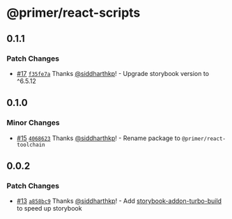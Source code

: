 # @primer/react-scripts

## 0.1.1

### Patch Changes

- [#17](https://github.com/primer/react-toolchain/pull/17) [`f35fe7a`](https://github.com/primer/react-toolchain/commit/f35fe7aad6329095f1a104df284e83a0496ac30f) Thanks [@siddharthkp](https://github.com/siddharthkp)! - Upgrade storybook version to ^6.5.12

## 0.1.0

### Minor Changes

- [#15](https://github.com/primer/react-toolchain/pull/15) [`4068623`](https://github.com/primer/react-toolchain/commit/406862300f28d3fd4d4762074303918dacb77da3) Thanks [@siddharthkp](https://github.com/siddharthkp)! - Rename package to `@primer/react-toolchain`

## 0.0.2

### Patch Changes

- [#13](https://github.com/primer/react-scripts/pull/13) [`a858bc9`](https://github.com/primer/react-scripts/commit/a858bc98f2c8b6b63e35ae09565a3ef9b8164df2) Thanks [@siddharthkp](https://github.com/siddharthkp)! - Add [storybook-addon-turbo-build](https://storybook.js.org/addons/storybook-addon-turbo-build) to speed up storybook
